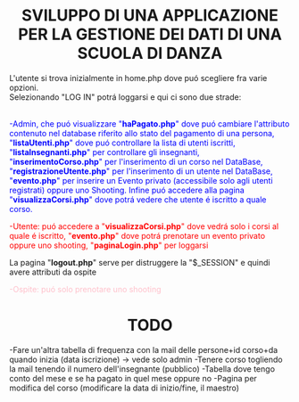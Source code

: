 <h1 align="center">SVILUPPO DI UNA APPLICAZIONE PER LA GESTIONE DEI DATI DI UNA SCUOLA DI DANZA</h1>
L'utente si trova inizialmente in home.php dove puó scegliere fra varie opzioni.<br>
Selezionando "LOG IN" potrá loggarsi e qui ci sono due strade:<br><br>
<p style="color:blue;"> -Admin, che puó visualizzare "<b>haPagato.php</b>" dove puó cambiare l'attributo contenuto nel database riferito allo stato del pagamento di una persona, "<b>listaUtenti.php</b>" dove puó controllare la lista di utenti iscritti, "<b>listaInsegnanti.php</b>" per controllare gli insegnanti, "<b>inserimentoCorso.php</b>" per l'inserimento di un corso nel DataBase, "<b>registrazioneUtente.php</b>" per l'inserimento di un utente nel DataBase, "<b>evento.php</b>" per inserire un Evento privato (accessibile solo agli utenti registrati) oppure uno Shooting. Infine puó accedere alla pagina "<b>visualizzaCorsi.php</b>" dove potrá vedere che utente é iscritto a quale corso.</p>
<p style="color:red;">-Utente: puó accedere a "<b>visualizzaCorsi.php</b>" dove vedrá solo i corsi al quale é iscritto, "<b>evento.php</b>" dove potrá prenotare un evento privato oppure uno shooting, "<b>paginaLogin.php</b>" per loggarsi</p>

La pagina "<b>logout.php</b>" serve per distruggere la "$\_SESSION" e quindi avere attributi da ospite
<p style="color:pink;">-Ospite: puó solo prenotare uno shooting

 <h1 align="center"> TODO </h1>
-Fare un'altra tabella di frequenza con la mail delle persone+id corso+da quando inizia (data iscrizione) -> vede solo admin
-Tenere corso togliendo la mail tenendo il numero dell'insegnante (pubblico)
-Tabella dove tengo conto del mese e se ha pagato in quel mese oppure no
-Pagina per modifica del corso (modificare la data di inizio/fine, il maestro)
